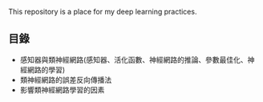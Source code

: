 This repository is a place for my deep learning practices.

## 目錄
- 感知器與類神經網路(感知器、活化函數、神經網路的推論、參數最佳化、神經網路的學習) 
- 類神經網路的誤差反向傳播法
- 影響類神經網路學習的因素

